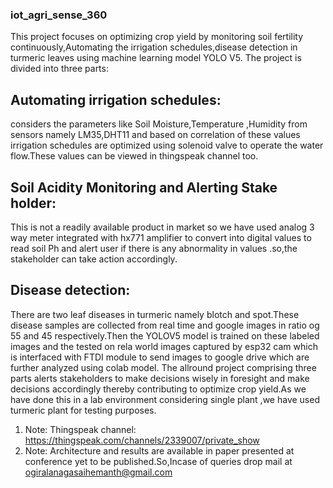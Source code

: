 ### iot_agri_sense_360

								

This project focuses on optimizing crop yield by monitoring soil fertility continuously,Automating the irrigation schedules,disease detection in turmeric leaves using machine learning model YOLO V5.
The project is divided into three parts:
## Automating irrigation schedules:
considers the parameters like Soil Moisture,Temperature ,Humidity from sensors namely LM35,DHT11 and based on correlation of these values irrigation schedules are optimized using solenoid valve to operate the water flow.These values can be viewed in thingspeak channel too.
## Soil Acidity Monitoring and Alerting Stake holder:
This is not a readily available product in market so we have used analog 3 way meter integrated with hx771 amplifier to convert into digital values  to read soil Ph and alert user if there is any abnormality in values .so,the stakeholder can take action accordingly.
## Disease detection:
There are two leaf diseases in turmeric namely blotch and spot.These disease samples  are collected from real time and google images in ratio og 55 and 45 respectively.Then the YOLOV5 model is trained on these labeled images and the tested on rela world images captured by esp32 cam which is interfaced with FTDI module to send images to google drive which are further analyzed using colab model.
The allround project comprising three parts alerts stakeholders to make decisions wisely in foresight and make decisions accordingly thereby contributing to optimize crop yield.As we have done this in a lab environment considering single plant ,we have used turmeric plant for testing purposes.
1. Note: Thingspeak channel: https://thingspeak.com/channels/2339007/private_show
2. Note: Architecture and results are available in paper presented at conference yet to be published.So,Incase of queries drop mail at ogiralanagasaihemanth@gmail.com
